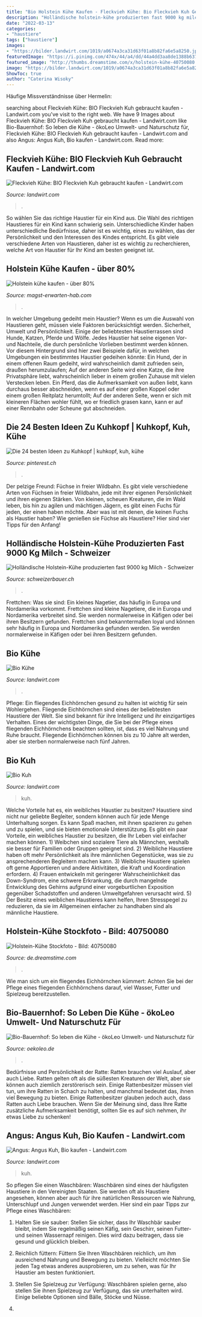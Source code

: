 ```yaml
---
title: "Bio Holstein Kühe Kaufen - Fleckvieh Kühe: Bio Fleckvieh Kuh Gebraucht Kaufen"
description: "Holländische holstein-kühe produzierten fast 9000 kg milch"
date: "2022-03-13"
categories:
- "haustiere"
tags: ["haustiere"]
images:
- "https://bilder.landwirt.com/1019/a0674a3ca31d63f01a8b82fa6e5a8250.jpg"
featuredImage: "https://i.pinimg.com/474x/44/a4/dd/44a4dd3aa8de1388b637ebaccc1ce112--animal-portraits-cows.jpg"
featured_image: "http://thumbs.dreamstime.com/x/holstein-kühe-40750080.jpg"
image: "https://bilder.landwirt.com/1019/a0674a3ca31d63f01a8b82fa6e5a8250.jpg"
ShowToc: true
author: "Caterina Wisoky"
---
```



Häufige Missverständnisse über Hermelin:

	

		
searching about Fleckvieh Kühe: BIO Fleckvieh Kuh gebraucht kaufen - Landwirt.com you've visit to the right web. We have 9 Images about Fleckvieh Kühe: BIO Fleckvieh Kuh gebraucht kaufen - Landwirt.com like Bio-Bauernhof: So leben die Kühe - ökoLeo Umwelt- und Naturschutz für, Fleckvieh Kühe: BIO Fleckvieh Kuh gebraucht kaufen - Landwirt.com and also Angus: Angus Kuh, Bio kaufen - Landwirt.com. Read more:
		
    
## Fleckvieh Kühe: BIO Fleckvieh Kuh Gebraucht Kaufen - Landwirt.com

<img loading=lazy src="https://bilder.landwirt.com/1019/a0674a3ca31d63f01a8b82fa6e5a8250.jpg" onerror="this.onerror=null;this.src='https://tse4.mm.bing.net/th?id=OIP.j7G5WKsTENnoBPZgNeO-OQHaFj&amp;pid=15.1';" alt="Fleckvieh Kühe: BIO Fleckvieh Kuh gebraucht kaufen - Landwirt.com">

_Source: landwirt.com_

>. 

	

So wählen Sie das richtige Haustier für ein Kind aus.
Die Wahl des richtigen Haustieres für ein Kind kann schwierig sein. Unterschiedliche Kinder haben unterschiedliche Bedürfnisse, daher ist es wichtig, eines zu wählen, das der Persönlichkeit und den Interessen des Kindes entspricht. Es gibt viele verschiedene Arten von Haustieren, daher ist es wichtig zu recherchieren, welche Art von Haustier für Ihr Kind am besten geeignet ist.

    
## Holstein Kühe Kaufen - über 80%

<img loading=lazy src="https://magst-erwarten-hab.com/pco/EGm9TFXPVqAfZ82frBzzzgHaFb.jpg" onerror="this.onerror=null;this.src='https://tse3.mm.bing.net/th?id=OIP.7CI-XrryoXPeYYglXVQmpAAAAA&amp;pid=15.1';" alt="Holstein kühe kaufen - über 80%">

_Source: magst-erwarten-hab.com_

>. 

	

In welcher Umgebung gedeiht mein Haustier?
Wenn es um die Auswahl von Haustieren geht, müssen viele Faktoren berücksichtigt werden. Sicherheit, Umwelt und Persönlichkeit. Einige der beliebtesten Haustierrassen sind Hunde, Katzen, Pferde und Wölfe. Jedes Haustier hat seine eigenen Vor- und Nachteile, die durch persönliche Vorlieben bestimmt werden können. Vor diesem Hintergrund sind hier zwei Beispiele dafür, in welchen Umgebungen ein bestimmtes Haustier gedeihen könnte:
Ein Hund, der in einem offenen Raum gedeiht, wird wahrscheinlich damit zufrieden sein, draußen herumzulaufen; Auf der anderen Seite wird eine Katze, die ihre Privatsphäre liebt, wahrscheinlich lieber in einem großen Zuhause mit vielen Verstecken leben. Ein Pferd, das die Aufmerksamkeit von außen liebt, kann durchaus besser abschneiden, wenn es auf einer großen Koppel oder einem großen Reitplatz herumtollt; Auf der anderen Seite, wenn er sich mit kleineren Flächen wohler fühlt, wo er friedlich grasen kann, kann er auf einer Rennbahn oder Scheune gut abschneiden.

    
## Die 24 Besten Ideen Zu Kuhkopf | Kuhkopf, Kuh, Kühe

<img loading=lazy src="https://i.pinimg.com/474x/44/a4/dd/44a4dd3aa8de1388b637ebaccc1ce112--animal-portraits-cows.jpg" onerror="this.onerror=null;this.src='https://tse4.mm.bing.net/th?id=OIP.iAUmdn6fC8YXDwaT1lleFAAAAA&amp;pid=15.1';" alt="Die 24 besten Ideen zu Kuhkopf | kuhkopf, kuh, kühe">

_Source: pinterest.ch_

>. 

	

Der pelzige Freund: Füchse in freier Wildbahn.
Es gibt viele verschiedene Arten von Füchsen in freier Wildbahn, jede mit ihrer eigenen Persönlichkeit und ihren eigenen Stärken. Von kleinen, scheuen Kreaturen, die im Wald leben, bis hin zu agilen und mächtigen Jägern, es gibt einen Fuchs für jeden, der einen haben möchte. Aber was ist mit denen, die keinen Fuchs als Haustier haben? Wie genießen sie Füchse als Haustiere? Hier sind vier Tipps für den Anfang!

    
## Holländische Holstein-Kühe Produzierten Fast 9000 Kg Milch - Schweizer

<img loading=lazy src="https://dj9jqhxgw9833.cloudfront.net/uploads/sites/7/2020/11/4142_8.jpg?w=800" onerror="this.onerror=null;this.src='https://tse4.mm.bing.net/th?id=OIP.fimXf7aGNK4FiyrVTse-mAHaFj&amp;pid=15.1';" alt="Holländische Holstein-Kühe produzierten fast 9000 kg Milch - Schweizer">

_Source: schweizerbauer.ch_

>. 

	

Frettchen: Was sie sind: Ein kleines Nagetier, das häufig in Europa und Nordamerika vorkommt.
Frettchen sind kleine Nagetiere, die in Europa und Nordamerika verbreitet sind. Sie werden normalerweise in Käfigen oder bei ihren Besitzern gefunden. Frettchen sind bekanntermaßen loyal und können sehr häufig in Europa und Nordamerika gefunden werden. Sie werden normalerweise in Käfigen oder bei ihren Besitzern gefunden.

    
## Bio Kühe

<img loading=lazy src="https://bilder.landwirt.com/1016/6fc1515f5763c0ba30dba23e035e2eca.jpg" onerror="this.onerror=null;this.src='https://tse4.mm.bing.net/th?id=OIP.Toadg3wWbbGfbqcZKe6ymgHaEK&amp;pid=15.1';" alt="Bio Kühe">

_Source: landwirt.com_

>. 

	

Pflege: Ein fliegendes Eichhörnchen gesund zu halten ist wichtig für sein Wohlergehen.
Fliegende Eichhörnchen sind eines der beliebtesten Haustiere der Welt. Sie sind bekannt für ihre Intelligenz und ihr einzigartiges Verhalten. Eines der wichtigsten Dinge, die Sie bei der Pflege eines fliegenden Eichhörnchens beachten sollten, ist, dass es viel Nahrung und Ruhe braucht. Fliegende Eichhörnchen können bis zu 10 Jahre alt werden, aber sie sterben normalerweise nach fünf Jahren.

    
## Bio Kuh

<img loading=lazy src="https://bilder.landwirt.com/1118/f4c884c2134edcb924ea28d98467d0f8.jpg" onerror="this.onerror=null;this.src='https://tse1.mm.bing.net/th?id=OIP.Pb1iJYp6VvBwvkqAbpqIQAHaFj&amp;pid=15.1';" alt="Bio Kuh">

_Source: landwirt.com_

>kuh. 

	

Welche Vorteile hat es, ein weibliches Haustier zu besitzen?
Haustiere sind nicht nur geliebte Begleiter, sondern können auch für jede Menge Unterhaltung sorgen. Es kann Spaß machen, mit ihnen spazieren zu gehen und zu spielen, und sie bieten emotionale Unterstützung. Es gibt ein paar Vorteile, ein weibliches Haustier zu besitzen, die Ihr Leben viel einfacher machen können. 1) Weibchen sind sozialere Tiere als Männchen, weshalb sie besser für Familien oder Gruppen geeignet sind. 2) Weibliche Haustiere haben oft mehr Persönlichkeit als ihre männlichen Gegenstücke, was sie zu ansprechenderen Begleitern machen kann. 3) Weibliche Haustiere spielen oft gerne Apportieren und andere Aktivitäten, die Kraft und Koordination erfordern. 4) Frauen entwickeln mit geringerer Wahrscheinlichkeit das Down-Syndrom, eine schwere Erkrankung, die durch mangelnde Entwicklung des Gehirns aufgrund einer vorgeburtlichen Exposition gegenüber Schadstoffen und anderen Umweltgefahren verursacht wird. 5) Der Besitz eines weiblichen Haustieres kann helfen, Ihren Stresspegel zu reduzieren, da sie im Allgemeinen einfacher zu handhaben sind als männliche Haustiere.

    
## Holstein-Kühe Stockfoto - Bild: 40750080

<img loading=lazy src="http://thumbs.dreamstime.com/x/holstein-kühe-40750080.jpg" onerror="this.onerror=null;this.src='https://tse1.mm.bing.net/th?id=OIP.duiERUSNOluGGn2fRVw36gEsEs&amp;pid=15.1';" alt="Holstein-Kühe Stockfoto - Bild: 40750080">

_Source: de.dreamstime.com_

>. 

	

Wie man sich um ein fliegendes Eichhörnchen kümmert: Achten Sie bei der Pflege eines fliegenden Eichhörnchens darauf, viel Wasser, Futter und Spielzeug bereitzustellen.

    
## Bio-Bauernhof: So Leben Die Kühe - ökoLeo Umwelt- Und Naturschutz Für

<img loading=lazy src="https://www.oekoleo.de/fileadmin/_processed_/7/d/csm_1_Harmonische_Herde_058de501cd.jpg" onerror="this.onerror=null;this.src='https://tse2.mm.bing.net/th?id=OIP.xFyVyGoyMY4eb5Ww0jDRFAHaFk&amp;pid=15.1';" alt="Bio-Bauernhof: So leben die Kühe - ökoLeo Umwelt- und Naturschutz für">

_Source: oekoleo.de_

>. 

	

Bedürfnisse und Persönlichkeit der Ratte: Ratten brauchen viel Auslauf, aber auch Liebe.
Ratten gelten oft als die süßesten Kreaturen der Welt, aber sie können auch ziemlich zerstörerisch sein. Einige Rattenbesitzer müssen viel tun, um ihre Ratten in Schach zu halten, und manchmal bedeutet das, ihnen viel Bewegung zu bieten. Einige Rattenbesitzer glauben jedoch auch, dass Ratten auch Liebe brauchen. Wenn Sie der Meinung sind, dass Ihre Ratte zusätzliche Aufmerksamkeit benötigt, sollten Sie es auf sich nehmen, ihr etwas Liebe zu schenken!

    
## Angus: Angus Kuh, Bio Kaufen - Landwirt.com

<img loading=lazy src="https://bilder.landwirt.com/1120/9fb27e30d0bd26fe4a973292f453eddc.jpg" onerror="this.onerror=null;this.src='https://tse3.mm.bing.net/th?id=OIP.bwAR0GghOfIVD0uatMU4wgHaFj&amp;pid=15.1';" alt="Angus: Angus Kuh, Bio kaufen - Landwirt.com">

_Source: landwirt.com_

>kuh. 

	

So pflegen Sie einen Waschbären:
Waschbären sind eines der häufigsten Haustiere in den Vereinigten Staaten. Sie werden oft als Haustiere angesehen, können aber auch für ihre natürlichen Ressourcen wie Nahrung, Unterschlupf und Jungen verwendet werden. Hier sind ein paar Tipps zur Pflege eines Waschbären:
1. Halten Sie sie sauber: Stellen Sie sicher, dass Ihr Waschbär sauber bleibt, indem Sie regelmäßig seinen Käfig, sein Geschirr, seinen Futter- und seinen Wassernapf reinigen. Dies wird dazu beitragen, dass sie gesund und glücklich bleiben.

2. Reichlich füttern: Füttern Sie Ihren Waschbären reichlich, um ihm ausreichend Nahrung und Bewegung zu bieten. Vielleicht möchten Sie jeden Tag etwas anderes ausprobieren, um zu sehen, was für Ihr Haustier am besten funktioniert.

3. Stellen Sie Spielzeug zur Verfügung: Waschbären spielen gerne, also stellen Sie ihnen Spielzeug zur Verfügung, das sie unterhalten wird. Einige beliebte Optionen sind Bälle, Stöcke und Nüsse.

4.

